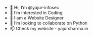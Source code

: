 - 👋 Hi, I’m @yajur-infosec
- 👀 I’m interested in Coding
- 🌱 I am a Website Designer
- 💞️ I’m looking to collaborate on Python
- 📫 Check my website - yajursharma.in

<!---
CyberIsPunk/CyberIsPunk is a ✨ special ✨ repository because its `README.md` (this file) appears on your GitHub profile.
You can click the Preview link to take a look at your changes.
--->
